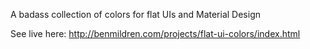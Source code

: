 A badass collection of colors for flat UIs and Material Design

See live here: http://benmildren.com/projects/flat-ui-colors/index.html
